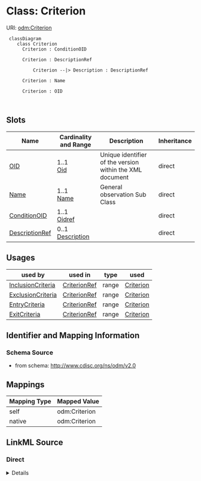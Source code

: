 # Class: Criterion



URI: [odm:Criterion](http://www.cdisc.org/ns/odm/v2.0/Criterion)



```mermaid
 classDiagram
    class Criterion
      Criterion : ConditionOID
        
      Criterion : DescriptionRef
        
          Criterion --|> Description : DescriptionRef
        
      Criterion : Name
        
      Criterion : OID
        
      
```




<!-- no inheritance hierarchy -->


## Slots

| Name | Cardinality and Range | Description | Inheritance |
| ---  | --- | --- | --- |
| [OID](OID.md) | 1..1 <br/> [Oid](Oid.md) | Unique identifier of the version within the XML document | direct |
| [Name](Name.md) | 1..1 <br/> [Name](Name.md) | General observation Sub Class | direct |
| [ConditionOID](ConditionOID.md) | 1..1 <br/> [Oidref](Oidref.md) |  | direct |
| [DescriptionRef](DescriptionRef.md) | 0..1 <br/> [Description](Description.md) |  | direct |





## Usages

| used by | used in | type | used |
| ---  | --- | --- | --- |
| [InclusionCriteria](InclusionCriteria.md) | [CriterionRef](CriterionRef.md) | range | [Criterion](Criterion.md) |
| [ExclusionCriteria](ExclusionCriteria.md) | [CriterionRef](CriterionRef.md) | range | [Criterion](Criterion.md) |
| [EntryCriteria](EntryCriteria.md) | [CriterionRef](CriterionRef.md) | range | [Criterion](Criterion.md) |
| [ExitCriteria](ExitCriteria.md) | [CriterionRef](CriterionRef.md) | range | [Criterion](Criterion.md) |






## Identifier and Mapping Information







### Schema Source


* from schema: http://www.cdisc.org/ns/odm/v2.0





## Mappings

| Mapping Type | Mapped Value |
| ---  | ---  |
| self | odm:Criterion |
| native | odm:Criterion |





## LinkML Source

<!-- TODO: investigate https://stackoverflow.com/questions/37606292/how-to-create-tabbed-code-blocks-in-mkdocs-or-sphinx -->

### Direct

<details>
```yaml
name: Criterion
from_schema: http://www.cdisc.org/ns/odm/v2.0
slots:
- OID
- Name
- ConditionOID
- DescriptionRef
slot_usage:
  OID:
    name: OID
    domain_of:
    - ValueListDef
    - WhereClauseDef
    - StudyEventGroupDef
    - CommentDef
    - StudyIndication
    - StudyIntervention
    - StudyObjective
    - StudyEndPoint
    - StudyTargetPopulation
    - StudyEstimand
    - Arm
    - Epoch
    - StudyParameter
    - StudyTiming
    - TransitionTimingConstraint
    - AbsoluteTimingConstraint
    - RelativeTimingConstraint
    - DurationTimingConstraint
    - WorkflowDef
    - Transition
    - Branching
    - Criterion
    - ExceptionEvent
    - Organization
    - Query
    - MetaDataVersion
    - StudyEventDef
    - ItemGroupDef
    - ItemDef
    - CodeList
    - ConditionDef
    - MethodDef
    - Standard
    - User
    - Location
    - SignatureDef
    - Study
    range: oid
    required: true
  Name:
    name: Name
    domain_of:
    - StudyEventGroupDef
    - Class
    - SubClass
    - SourceItem
    - Resource
    - Parameter
    - ReturnValue
    - StudyObjective
    - StudyEndPoint
    - StudyTargetPopulation
    - StudyEstimand
    - Arm
    - Epoch
    - StudyTiming
    - TransitionTimingConstraint
    - AbsoluteTimingConstraint
    - RelativeTimingConstraint
    - DurationTimingConstraint
    - WorkflowDef
    - Transition
    - Branching
    - Criterion
    - ExceptionEvent
    - Organization
    - Query
    - MetaDataVersion
    - StudyEventDef
    - ItemGroupDef
    - ItemDef
    - CodeList
    - ConditionDef
    - MethodDef
    - Standard
    - Alias
    - Location
    range: name
    required: true
  ConditionOID:
    name: ConditionOID
    domain_of:
    - TargetTransition
    - Criterion
    - ExceptionEvent
    range: oidref
    required: true
  DescriptionRef:
    name: DescriptionRef
    domain_of:
    - ValueListDef
    - StudyEventGroupRef
    - StudyEventGroupDef
    - Origin
    - CommentDef
    - Protocol
    - StudyStructure
    - TrialPhase
    - StudyIndication
    - StudyIntervention
    - StudyObjective
    - StudyEndPoint
    - StudyTargetPopulation
    - StudyEstimand
    - IntercurrentEvent
    - SummaryMeasure
    - Arm
    - Epoch
    - TransitionTimingConstraint
    - AbsoluteTimingConstraint
    - RelativeTimingConstraint
    - DurationTimingConstraint
    - WorkflowDef
    - Criterion
    - ExceptionEvent
    - Organization
    - MetaDataVersion
    - StudyEventDef
    - ItemGroupDef
    - ItemDef
    - CodeList
    - ConditionDef
    - MethodDef
    - CodeListItem
    - EnumeratedItem
    - Location
    - Study
    - ODMFileMetadata
    range: Description
    required: false
    minimum_cardinality: 0
    maximum_cardinality: 1
class_uri: odm:Criterion

```
</details>

### Induced

<details>
```yaml
name: Criterion
from_schema: http://www.cdisc.org/ns/odm/v2.0
slot_usage:
  OID:
    name: OID
    domain_of:
    - ValueListDef
    - WhereClauseDef
    - StudyEventGroupDef
    - CommentDef
    - StudyIndication
    - StudyIntervention
    - StudyObjective
    - StudyEndPoint
    - StudyTargetPopulation
    - StudyEstimand
    - Arm
    - Epoch
    - StudyParameter
    - StudyTiming
    - TransitionTimingConstraint
    - AbsoluteTimingConstraint
    - RelativeTimingConstraint
    - DurationTimingConstraint
    - WorkflowDef
    - Transition
    - Branching
    - Criterion
    - ExceptionEvent
    - Organization
    - Query
    - MetaDataVersion
    - StudyEventDef
    - ItemGroupDef
    - ItemDef
    - CodeList
    - ConditionDef
    - MethodDef
    - Standard
    - User
    - Location
    - SignatureDef
    - Study
    range: oid
    required: true
  Name:
    name: Name
    domain_of:
    - StudyEventGroupDef
    - Class
    - SubClass
    - SourceItem
    - Resource
    - Parameter
    - ReturnValue
    - StudyObjective
    - StudyEndPoint
    - StudyTargetPopulation
    - StudyEstimand
    - Arm
    - Epoch
    - StudyTiming
    - TransitionTimingConstraint
    - AbsoluteTimingConstraint
    - RelativeTimingConstraint
    - DurationTimingConstraint
    - WorkflowDef
    - Transition
    - Branching
    - Criterion
    - ExceptionEvent
    - Organization
    - Query
    - MetaDataVersion
    - StudyEventDef
    - ItemGroupDef
    - ItemDef
    - CodeList
    - ConditionDef
    - MethodDef
    - Standard
    - Alias
    - Location
    range: name
    required: true
  ConditionOID:
    name: ConditionOID
    domain_of:
    - TargetTransition
    - Criterion
    - ExceptionEvent
    range: oidref
    required: true
  DescriptionRef:
    name: DescriptionRef
    domain_of:
    - ValueListDef
    - StudyEventGroupRef
    - StudyEventGroupDef
    - Origin
    - CommentDef
    - Protocol
    - StudyStructure
    - TrialPhase
    - StudyIndication
    - StudyIntervention
    - StudyObjective
    - StudyEndPoint
    - StudyTargetPopulation
    - StudyEstimand
    - IntercurrentEvent
    - SummaryMeasure
    - Arm
    - Epoch
    - TransitionTimingConstraint
    - AbsoluteTimingConstraint
    - RelativeTimingConstraint
    - DurationTimingConstraint
    - WorkflowDef
    - Criterion
    - ExceptionEvent
    - Organization
    - MetaDataVersion
    - StudyEventDef
    - ItemGroupDef
    - ItemDef
    - CodeList
    - ConditionDef
    - MethodDef
    - CodeListItem
    - EnumeratedItem
    - Location
    - Study
    - ODMFileMetadata
    range: Description
    required: false
    minimum_cardinality: 0
    maximum_cardinality: 1
attributes:
  OID:
    name: OID
    description: Unique identifier of the version within the XML document.
    from_schema: http://www.cdisc.org/ns/odm/v2.0
    rank: 1000
    alias: OID
    owner: Criterion
    domain_of:
    - ValueListDef
    - WhereClauseDef
    - StudyEventGroupDef
    - CommentDef
    - StudyIndication
    - StudyIntervention
    - StudyObjective
    - StudyEndPoint
    - StudyTargetPopulation
    - StudyEstimand
    - Arm
    - Epoch
    - StudyParameter
    - StudyTiming
    - TransitionTimingConstraint
    - AbsoluteTimingConstraint
    - RelativeTimingConstraint
    - DurationTimingConstraint
    - WorkflowDef
    - Transition
    - Branching
    - Criterion
    - ExceptionEvent
    - Organization
    - Query
    - MetaDataVersion
    - StudyEventDef
    - ItemGroupDef
    - ItemDef
    - CodeList
    - ConditionDef
    - MethodDef
    - Standard
    - User
    - Location
    - SignatureDef
    - Study
    range: oid
    required: true
  Name:
    name: Name
    description: General observation Sub Class.
    from_schema: http://www.cdisc.org/ns/odm/v2.0
    rank: 1000
    alias: Name
    owner: Criterion
    domain_of:
    - StudyEventGroupDef
    - Class
    - SubClass
    - SourceItem
    - Resource
    - Parameter
    - ReturnValue
    - StudyObjective
    - StudyEndPoint
    - StudyTargetPopulation
    - StudyEstimand
    - Arm
    - Epoch
    - StudyTiming
    - TransitionTimingConstraint
    - AbsoluteTimingConstraint
    - RelativeTimingConstraint
    - DurationTimingConstraint
    - WorkflowDef
    - Transition
    - Branching
    - Criterion
    - ExceptionEvent
    - Organization
    - Query
    - MetaDataVersion
    - StudyEventDef
    - ItemGroupDef
    - ItemDef
    - CodeList
    - ConditionDef
    - MethodDef
    - Standard
    - Alias
    - Location
    range: name
    required: true
  ConditionOID:
    name: ConditionOID
    from_schema: http://www.cdisc.org/ns/odm/v2.0
    rank: 1000
    alias: ConditionOID
    owner: Criterion
    domain_of:
    - TargetTransition
    - Criterion
    - ExceptionEvent
    range: oidref
    required: true
  DescriptionRef:
    name: DescriptionRef
    from_schema: http://www.cdisc.org/ns/odm/v2.0
    rank: 1000
    alias: DescriptionRef
    owner: Criterion
    domain_of:
    - ValueListDef
    - StudyEventGroupRef
    - StudyEventGroupDef
    - Origin
    - CommentDef
    - Protocol
    - StudyStructure
    - TrialPhase
    - StudyIndication
    - StudyIntervention
    - StudyObjective
    - StudyEndPoint
    - StudyTargetPopulation
    - StudyEstimand
    - IntercurrentEvent
    - SummaryMeasure
    - Arm
    - Epoch
    - TransitionTimingConstraint
    - AbsoluteTimingConstraint
    - RelativeTimingConstraint
    - DurationTimingConstraint
    - WorkflowDef
    - Criterion
    - ExceptionEvent
    - Organization
    - MetaDataVersion
    - StudyEventDef
    - ItemGroupDef
    - ItemDef
    - CodeList
    - ConditionDef
    - MethodDef
    - CodeListItem
    - EnumeratedItem
    - Location
    - Study
    - ODMFileMetadata
    range: Description
    required: false
    minimum_cardinality: 0
    maximum_cardinality: 1
class_uri: odm:Criterion

```
</details>